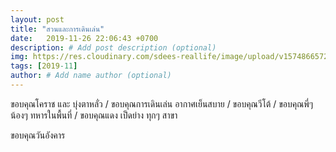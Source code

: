 ```yaml
---
layout: post
title: "สวนและการเดินเล่น"
date:   2019-11-26 22:06:43 +0700
description: # Add post description (optional)
img: https://res.cloudinary.com/sdees-reallife/image/upload/v1574866572/line_1574769079112.jpg # Add image post (optional)
tags: [2019-11]
author: # Add name author (optional)
---
```

ขอบคุณโคราช และ บุ่งตาหลั่ว / ขอบคุณการเดินเล่น อากาศเย็นสบาย / ขอบคุณวีโต้ / ขอบคุณพี่ๆ น้องๆ ทหารในพื้นที่ / ขอบคุณแดง เป็ดย่าง ทุกๆ สาขา

<i class="fa fa-child" style="color:plum"></i>

ขอบคุณวันอังคาร
